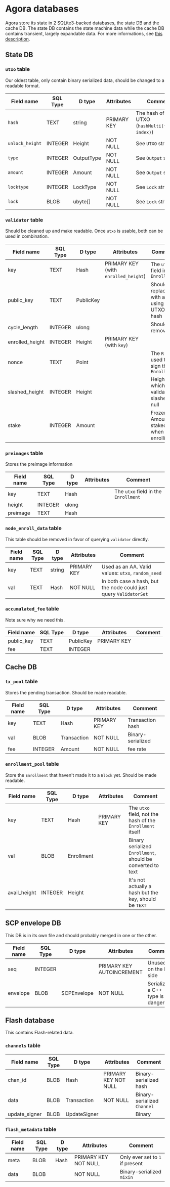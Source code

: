# Agora databases

Agora store its state in 2 SQLite3-backed databases, the state DB and the cache DB.
The state DB contains the state machine data while the cache DB contains transient,
largely expandable data.
For more informations, see [this description](https://github.com/bosagora/agora/blob/8228bcb77f2808722e30be8c84f578b354e9fd3c/source/agora/node/FullNode.d#L138-L168).

## State DB

### `utxo` table

Our oldest table, only contain binary serialized data, should be changed to a readable format.

| Field name      | SQL Type | D type      | Attributes  | Comment                                                |
|-----------------|----------|-------------|-------------|--------------------------------------------------------|
| `hash`          | TEXT     | string      | PRIMARY KEY | The hash of the UTXO (`hashMulti(txhash, index)`)      |
| `unlock_height` | INTEGER  | Height      | NOT NULL    | See `UTXO` struct                                      |
| `type`          | INTEGER  | OutputType  | NOT NULL    | See `Output` struct                                    |
| `amount`        | INTEGER  | Amount      | NOT NULL    | See `Output` struct                                    |
| `locktype`      | INTEGER  | LockType    | NOT NULL    | See `Lock` struct                                      |
| `lock`          | BLOB     | ubyte[]     | NOT NULL    | See `Lock` struct                                      |

### `validator` table

Should be cleaned up and make readable. Once `utxo` is usable, both can be used in combination.

| Field name      | SQL Type | D type           | Attributes                           | Comment                                            |
|-----------------|----------|------------------|--------------------------------------|----------------------------------------------------|
| key             | TEXT     | Hash             | PRIMARY KEY (with `enrolled_height`) | The `utxo` field in the `Enrollment`               |
| public_key      | TEXT     | PublicKey        |                                      | Should be replaced with a join using the UTXO hash |
| cycle_length    | INTEGER  | ulong            |                                      | Should be removed.                                 |
| enrolled_height | INTEGER  | Height           | PRIMARY KEY (with `key`)             |                                                    |
| nonce           | TEXT     | Point            |                                      | The `R` used to sign the `Enrollment`              |
| slashed_height  | INTEGER  | Height           |                                      | Height at which a validator is slashed or null     |
| stake           | INTEGER  | Amount           |                                      | Frozen Amount staked when enrolling                |

### `preimages` table

Stores the preimage information

| Field name      | SQL Type | D type           | Attributes                           | Comment                                            |
|-----------------|----------|------------------|--------------------------------------|----------------------------------------------------|
| key             | TEXT     | Hash             |                                      | The `utxo` field in the `Enrollment`               |
| height          | INTEGER  | ulong            |                                      |                                                    |
| preimage        | TEXT     | Hash             |                                      |                                                    |

### `node_enroll_data` table

This table should be removed in favor of querying `validator` directly.

| Field name | SQL Type | D type | Attributes  | Comment                                                           |
|------------|----------|--------|-------------|-------------------------------------------------------------------|
| key        | TEXT     | string | PRIMARY KEY | Used as an AA. Valid values: `utxo`, `random_seed`                |
| val        | TEXT     | Hash   | NOT NULL    | In both case a hash, but the node could just query `ValidatorSet` |


### `accumulated_fee` table

Note sure why we need this.

| Field name | SQL Type | D type     | Attributes  | Comment             |
|------------|----------|------------|-------------|---------------------|
| public_key | TEXT     | PublicKey  | PRIMARY KEY |                     |
| fee        | TEXT     | INTEGER    |             |                     |

## Cache DB

### `tx_pool` table

Stores the pending transaction. Should be made readable.

| Field name | SQL Type | D type      | Attributes  | Comment           |
|------------|----------|-------------|-------------|-------------------|
| key        | TEXT     | Hash        | PRIMARY KEY | Transaction hash  |
| val        | BLOB     | Transaction | NOT NULL    | Binary-serialized |
| fee        | INTEGER  | Amount      | NOT NULL    | fee rate          |

### `enrollment_pool` table

Store the `Enrollment` that haven't made it to a `Block` yet. Should be made readable.

| Field name   | SQL Type | D type     | Attributes  | Comment                                                     |
|--------------|----------|------------|-------------|-------------------------------------------------------------|
| key          | TEXT     | Hash       | PRIMARY KEY | The `utxo` field, not the hash of the `Enrollment` itself   |
| val          | BLOB     | Enrollment |             | Binary serialized `Enrollment`, should be converted to text |
| avail_height | INTEGER  | Height     |             | It's not actually a hash but the key, should be `TEXT`      |


## SCP envelope DB

This DB is in its own file and should probably merged in one or the other.

| Field name | SQL Type | D type      | Attributes                | Comment                             |
|------------|----------|-------------|---------------------------|-------------------------------------|
| seq        | INTEGER  |             | PRIMARY KEY AUTOINCREMENT | Unused on the D side                |
| envelope   | BLOB     | SCPEnvelope | NOT NULL                  | Serializing a C++ type is dangerous |


## Flash database

This contains Flash-related data.

### `channels` table

| Field name    | SQL Type | D type       | Attributes           | Comment                     |
|---------------|----------|--------------|----------------------|-----------------------------|
| chan_id       | BLOB     | Hash         | PRIMARY KEY NOT NULL | Binary-serialized hash      |
| data          | BLOB     | Transaction  | NOT NULL             | Binary-serialized `Channel` |
| update_signer | BLOB     | UpdateSigner |                      | Binary                      |


### `flash_metadata` table

| Field name | SQL Type | D type | Attributes           | Comment                         |
|------------|----------|--------|----------------------|---------------------------------|
| meta       | BLOB     | Hash   | PRIMARY KEY NOT NULL | Only ever set to `1` if present |
| data       | BLOB     |        | NOT NULL             | Binary-serialized `mixin`       |
